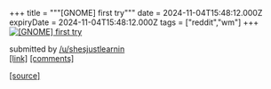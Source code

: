 +++
title = """[GNOME] first try"""
date = 2024-11-04T15:48:12.000Z
expiryDate = 2024-11-04T15:48:12.000Z
tags = ["reddit","wm"]
+++
[![[GNOME] first try](https://preview.redd.it/0vp0dp7lowyd1.png?width=640&crop=smart&auto=webp&s=c2348ff09bac6c37b3ddb099deb4ff1a2db7e074 "[GNOME] first try")](https://www.reddit.com/r/unixporn/comments/1gjheuv/gnome_first_try/)

submitted by [/u/shesjustlearnin](https://www.reddit.com/user/shesjustlearnin)  
[\[link\]](https://i.redd.it/0vp0dp7lowyd1.png) [\[comments\]](https://www.reddit.com/r/unixporn/comments/1gjheuv/gnome_first_try/)

[[source]](https://www.reddit.com/r/unixporn/comments/1gjheuv/gnome_first_try/)
